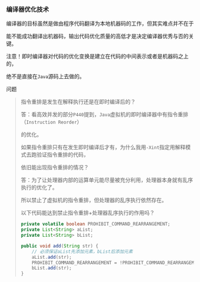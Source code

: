 ### 编译器优化技术

编译器的目标虽然是做由程序代码翻译为本地机器码的工作，但其实难点并不在于

能不能成功翻译出机器码，输出代码优化质量的高低才是决定编译器优秀与否的关键。

注意！即时编译器对代码的优化变换是建立在代码的中间表示或者是机器码之上的，

绝不是直接在`Java`源码上去做的。



问题

> 指令重排是发生在解释执行还是在即时编译后的？
>
> 答：看高效并发的部分`P440`提到，`Java`虚拟机的即时编译器中有指令重排（`Instruction Reorder`）
>
> 的优化。
>
> 
>
> 如果指令重排只有在发生即时编译后才有，为什么我用`-Xint`指定用解释模式去跑验证指令重排的代码，
>
> 依旧能出现指令重排的情况？
>
> 答：为了让处理器内部的运算单元能尽量被充分利用，处理器本身就有乱序执行的优化了。
>
> 所以禁止了虚拟机的指令重排，但处理器的乱序执行依然存在。
>
> 
>
> 以下代码能达到禁止指令重排+处理器乱序执行的作用吗？
>
> ```Java
> private volatile boolean PROHIBIT_COMMAND_REARRANGEMENT;
> private List<String> aList;
> private List<String> bList;
> 
> public void add(String str) {
>     // 必须保证aList先添加元素，bList后添加元素
>     aList.add(str);
>     PROHIBIT_COMMAND_REARRANGEMENT = !PROHIBIT_COMMAND_REARRANGEMENT;
>     bList.add(str);
> }
> ```
>
> 